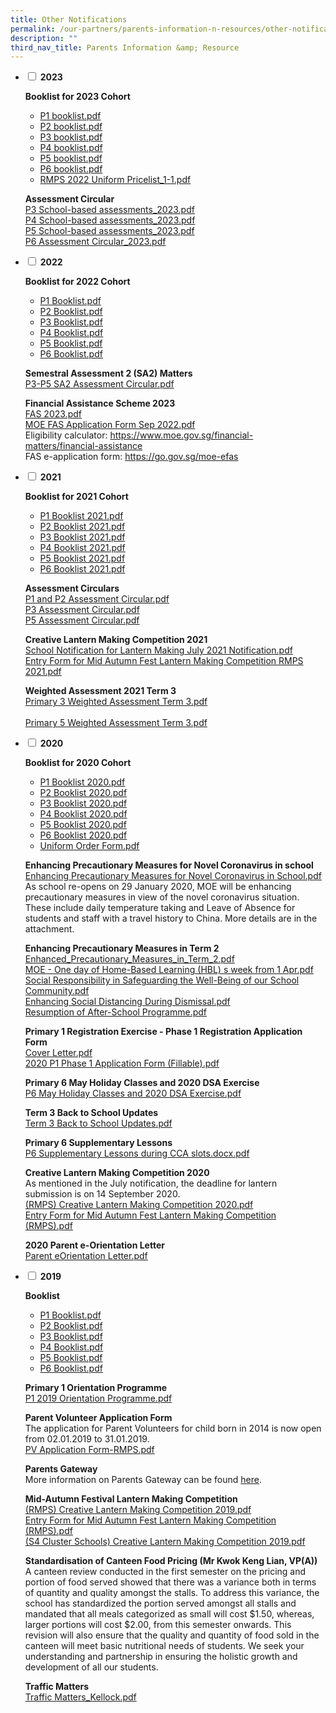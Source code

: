 ```yaml
---
title: Other Notifications
permalink: /our-partners/parents-information-n-resources/other-notifications/
description: ""
third_nav_title: Parents Information &amp; Resource
---
```

<ul class="jekyllcodex_accordion">
<li><input id="accordion1" type="checkbox"> <label for="accordion1"><strong>2023</strong></label>
<div>
<p><strong>Booklist for 2023 Cohort</strong></p>
<ul>
<li><a href="/files/P1%20booklist.pdf">P1 booklist.pdf</a></li>
<li><a href="/files/P2%20booklist.pdf">P2 booklist.pdf</a></li>
<li><a href="/files/P3%20booklist.pdf">P3 booklist.pdf</a></li>
<li><a href="/files/P4%20booklist.pdf">P4 booklist.pdf</a></li>
<li><a href="/files/P5%20booklist.pdf">P5 booklist.pdf</a></li>
<li><a href="/files/P6%20booklist.pdf">P6 booklist.pdf</a></li>
<li><a href="/files/RMPS%202022%20Uniform%20Pricelist_1-1.pdf">RMPS 2022 Uniform Pricelist_1-1.pdf</a></li>
</ul>
<p><strong>Assessment Circular<br></strong><a href="/files/P3%20School-based%20assessments_2023.pdf">P3 School-based assessments_2023.pdf</a><br><a href="/files/P4%20School-based%20assessments_2023.pdf">P4 School-based assessments_2023.pdf</a><br><a href="/files/P5%20School-based%20assessments_2023.pdf">P5 School-based assessments_2023.pdf</a><br><a href="/files/P6%20Assessment%20Circular_2023.pdf">P6 Assessment Circular_2023.pdf</a></p>
</div>
</li>
<li><input id="accordion2" type="checkbox"> <label for="accordion2"><strong>2022</strong></label>
<div>
<p><strong>Booklist for 2022 Cohort</strong></p>
<ul>
<li><a href="/files/P1%20Booklist%20(1).pdf">P1 Booklist.pdf</a></li>
<li><a href="/files/P2%20Booklist%20(1).pdf">P2 Booklist.pdf</a></li>
<li><a href="/files/P3%20Booklist%20(1).pdf">P3 Booklist.pdf</a></li>
<li><a href="/files/P4%20Booklist%20(1).pdf">P4 Booklist.pdf</a></li>
<li><a href="/files/P5%20Booklist%20(1).pdf">P5 Booklist.pdf</a></li>
<li><a href="/files/P6%20Booklist%20(1).pdf">P6 Booklist.pdf</a></li>
</ul>
<p><strong>Semestral Assessment 2 (SA2) Matters<br></strong><a href="/files/P3-P5%20SA2%20Assessment%20Circular.pdf">P3-P5 SA2 Assessment Circular.pdf</a></p>
<p><strong>Financial Assistance Scheme 2023<br></strong><a href="/files/FAS%202023.pdf">FAS 2023.pdf</a><br><a href="/files/MOE%20FAS%20Application%20Form%20Sep%202022.pdf">MOE FAS Application Form Sep 2022.pdf</a><br>Eligibility calculator:&nbsp;<a href="https://www.moe.gov.sg/financial-matters/financial-assistance">https://www.moe.gov.sg/financial-matters/financial-assistance</a><br>FAS e-application form:&nbsp;<a href="https://go.gov.sg/moe-efas">https://go.gov.sg/moe-efas</a></p>
</div>
</li>
<li><input id="accordion3" type="checkbox"> <label for="accordion3"><strong>2021</strong></label>
<div>
<p><strong>Booklist for 2021 Cohort</strong></p>
<ul>
<li><a href="/files/P1%20Booklist%202021.pdf">P1 Booklist 2021.pdf</a></li>
<li><a href="/files/P2%20Booklist%202021.pdf">P2 Booklist 2021.pdf</a></li>
<li><a href="/files/P3%20Booklist%202021.pdf">P3 Booklist 2021.pdf</a></li>
<li><a href="/files/P4%20Booklist%202021.pdf">P4 Booklist 2021.pdf</a></li>
<li><a href="/files/P5%20Booklist%202021.pdf">P5 Booklist 2021.pdf</a></li>
<li><a href="/files/P6%20Booklist%202021.pdf">P6 Booklist 2021.pdf</a></li>
</ul>
<p><strong>Assessment Circulars<br></strong><a href="/files/P1%20and%20P2%20Assessment%20Circular.pdf">P1 and P2 Assessment Circular.pdf</a>&nbsp;<br><a href="/files/P3%20Assessment%20Circular.pdf">P3 Assessment Circular.pdf</a>&nbsp;<br><a href="/files/P5%20Assessment%20Circular.pdf">P5 Assessment Circular.pdf</a></p>
<p><strong>Creative Lantern Making Competition 2021<br></strong><a href="/files/School%20Notification%20for%20Lantern%20Making%20July%202021%20Notification.pdf">School Notification for Lantern Making July 2021 Notification.pdf</a><br><a href="/files/Entry%20Form%20for%20Mid%20Autumn%20Fest%20Lantern%20Making%20Competition%20RMPS%202021.pdf">Entry Form for Mid Autumn Fest Lantern Making Competition RMPS 2021.pdf</a></p>
<p><strong>Weighted Assessment 2021 Term 3<br></strong><a href="/files/Primary%203%20Weighted%20Assessment%20Term%203.pdf">Primary 3 Weighted Assessment Term 3.pdf</a><br><br><a href="/files/Primary%205%20Weighted%20Assessment%20Term%203.pdf">Primary 5 Weighted Assessment Term 3.pdf</a></p>
</div>
</li>
<li><input id="accordion4" type="checkbox"> <label for="accordion4"><strong>2020</strong></label>
<div>
<p><strong>Booklist for 2020 Cohort</strong></p>
<ul>
<li><a href="/files/P1%20Booklist%202020.pdf">P1 Booklist 2020.pdf</a></li>
<li><a href="/files/P2%20Booklist%202020.pdf">P2 Booklist 2020.pdf</a></li>
<li><a href="/files/P3%20Booklist%202020.pdf">P3 Booklist 2020.pdf</a></li>
<li><a href="/files/P4%20Booklist%202020.pdf">P4 Booklist 2020.pdf</a></li>
<li><a href="/files/P5%20Booklist%202020.pdf">P5 Booklist 2020.pdf</a></li>
<li><a href="/files/P6%20Booklist%202020.pdf">P6 Booklist 2020.pdf</a></li>
<li><a href="/files/Uniform%20Order%20Form.pdf">Uniform Order Form.pdf</a></li>
</ul>
<p><strong>Enhancing Precautionary Measures for Novel Coronavirus in school<br></strong><a href="/files/Enhancing%20Precautionary%20Measures%20for%20Novel%20Coronavirus%20in%20School.pdf">Enhancing Precautionary Measures for Novel Coronavirus in School.pdf</a><br>As school re-opens on 29 January 2020, MOE will be enhancing precautionary measures in view of the novel coronavirus situation. These include daily temperature taking and Leave of Absence for students and staff with a travel history to China. More details are in the attachment.</p>
<p><strong>Enhancing Precautionary Measures in Term 2<br></strong><a href="/files/Enhanced_Precautionary_Measures_in_Term_2.pdf">Enhanced_Precautionary_Measures_in_Term_2.pdf</a><br><a href="/files/MOE%20-%20One%20day%20of%20Home-Based%20Learning%20(HBL)%20s%20week%20from%201%20Apr.pdf">MOE - One day of Home-Based Learning (HBL) s week from 1 Apr.pdf</a><br><a href="/files/Social%20Responsibility%20in%20Safeguarding%20the%20Well-Being%20of%20our%20School%20Community.pdf">Social Responsibility in Safeguarding the Well-Being of our School Community.pdf</a><br><a href="/files/Enhancing%20Social%20Distancing%20During%20Dismissal.pdf">Enhancing Social Distancing During Dismissal.pdf</a><br><a href="/files/Resumption%20of%20After-School%20Programme.pdf">Resumption of After-School Programme.pdf</a></p>
<p><strong>Primary 1 Registration Exercise - Phase 1 Registration Application Form<br></strong><a href="/files/Cover%20Letter.pdf">Cover Letter.pdf</a><br><a href="/files/2020%20P1%20Phase%201%20Application%20Form%20(Fillable).pdf">2020 P1 Phase 1 Application Form (Fillable).pdf</a></p>
<p><strong>Primary 6 May Holiday Classes and 2020 DSA Exercise<br></strong><a href="/files/P6%20May%20Holiday%20Classes%20and%202020%20DSA%20Exercise.pdf">P6 May Holiday Classes and 2020 DSA Exercise.pdf</a></p>
<p><strong>Term 3 Back to School Updates<br></strong><a href="/files/Term%203%20Back%20to%20School%20Updates.pdf">Term 3 Back to School Updates.pdf</a></p>
<p><strong>Primary 6 Supplementary Lessons<br></strong><a href="/files/P6%20Supplementary%20Lessons%20during%20CCA%20slotsdocx.pdf">P6 Supplementary Lessons during CCA slots.docx.pdf</a></p>
<p><strong>Creative Lantern Making Competition 2020<br></strong>As mentioned in the July notification, the deadline for lantern submission is on 14 September 2020.<br><a href="/files/(RMPS)%20Creative%20Lantern%20Making%20Competition%202020.pdf">(RMPS) Creative Lantern Making Competition 2020.pdf</a><br><a href="/files/Entry%20Form%20for%20Mid%20Autumn%20Fest%20Lantern%20Making%20Competition%20(RMPS).pdf">Entry Form for Mid Autumn Fest Lantern Making Competition (RMPS).pdf</a></p>
<p><strong>2020 Parent e-Orientation Letter<br></strong><a href="/files/Parent%20eOrientation%20Letter.pdf">Parent eOrientation Letter.pdf</a></p>
</div>
</li>
<li><input id="accordion5" type="checkbox"> <label for="accordion5"><strong>2019</strong></label>
<div>
<p><strong>Booklist</strong></p>
<ul>
<li><a href="/files/P1%20Booklist%20(2).pdf">P1 Booklist.pdf</a>&nbsp;</li>
<li><a href="/files/P2%20Booklist%20(2).pdf">P2 Booklist.pdf</a>&nbsp;</li>
<li><a href="/files/P3%20Booklist%20(2).pdf">P3 Booklist.pdf</a>&nbsp;</li>
<li><a href="/files/P4%20Booklist%20(2).pdf">P4 Booklist.pdf</a></li>
<li><a href="/files/P5%20Booklist%20(2).pdf">P5 Booklist.pdf</a>&nbsp;</li>
<li><a href="/files/P6%20Booklist%20(2).pdf">P6 Booklist.pdf</a></li>
</ul>
<p><strong>Primary 1 Orientation Programme</strong><strong><br></strong><a href="/files/P1%202019%20Orientation%20Programme.pdf">P1 2019 Orientation Programme.pdf</a></p>
<p><strong>Parent Volunteer Application Form<br></strong>The application for Parent Volunteers for child born in 2014 is now open from 02.01.2019 to 31.01.2019.<br><a href="/files/PV%20Application%20Form-RMPS.pdf">PV Application Form-RMPS.pdf</a></p>
<p><strong>Parents Gateway<br></strong>More information on Parents Gateway can be found&nbsp;<a href="/our-partners/parents-information-n-resources/other-notifications/hidden-pages/parents-gateway" target="">here</a>.</p>
<p><strong>Mid-Autumn Festival Lantern Making Competition<br></strong><a href="/files/(RMPS)%20Creative%20Lantern%20Making%20Competition%202019.pdf">(RMPS) Creative Lantern Making Competition 2019.pdf</a><br><a href="/files/Entry%20Form%20for%20Mid%20Autumn%20Fest%20Lantern%20Making%20Competition%20(RMPS).pdf">Entry Form for Mid Autumn Fest Lantern Making Competition (RMPS).pdf</a><br><a href="/files/(S4%20Cluster%20Schools)%20Creative%20Lantern%20Making%20Competition%202019.pdf">(S4 Cluster Schools) Creative Lantern Making Competition 2019.pdf</a></p>
<p><strong>Standardisation of Canteen Food Pricing (Mr Kwok Keng Lian, VP(A))<br></strong>A canteen review conducted in the first semester on the pricing and portion of food served showed that there was a variance both in terms of quantity and quality amongst the stalls. To address this variance, the school has standardized the portion served amongst all stalls and mandated that all meals categorized as small will cost $1.50, whereas, larger portions will cost $2.00, from this semester onwards. This revision will also ensure that the quality and quantity of food sold in the canteen will meet basic nutritional needs of students. We seek your understanding and partnership in ensuring the holistic growth and development of all our students.</p>
<p><strong>Traffic Matters<br></strong><a href="/files/Traffic%20Matters_Kellock.pdf">Traffic Matters_Kellock.pdf</a></p>
</div>
</li>
</ul>